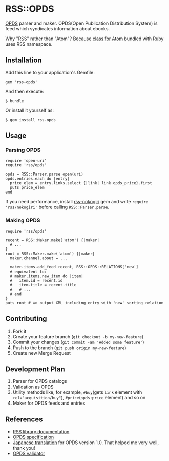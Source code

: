 RSS::OPDS
=========

[OPDS][opds] parser and maker.
OPDS(Open Publication Distribution System) is feed which syndicates information about ebooks.

[opds]:http://opds-spec.org/specs/opds-catalog-1-1

Why "RSS" rather than "Atom"? Because [class for Atom](http://apidock.com/ruby/v1_9_2_180/RSS/Atom) bundled with Ruby uses RSS namespace.

Installation
------------

Add this line to your application's Gemfile:

    gem 'rss-opds'

And then execute:

    $ bundle

Or install it yourself as:

    $ gem install rss-opds

Usage
-----

### Parsing OPDS

    require 'open-uri'
    require 'rss/opds'
    
    opds = RSS::Parser.parse open(uri)
    opds.entries.each do |entry|
      price_elem = entry.links.select {|link| link.opds_price}.first
      puts price_elem
    end

If you need performance, install [rss-nokogiri][rss-nokogiri] gem and write `require 'rss/nokogiri'`
before calling `RSS::Parser.parse`.

[rss-nokogiri]: https://rubygems.org/gems/rss-nokogiri

### Making OPDS

    require 'rss/opds'
    
    recent = RSS::Maker.make('atom') {|maker|
      # ...
    }
    root = RSS::Maker.make('atom') {|maker|
      maker.channel.about = ...
      
      maker.items.add_feed recent, RSS::OPDS::RELATIONS['new']
      # equivalent to:
      # maker.items.new_item do |item|
      #   item.id = recent.id
      #   item.title = recent.title
      #   # ...
      # end
    }
    puts root # => output XML including entry with 'new' sorting relation

Contributing
------------

1. Fork it
2. Create your feature branch (`git checkout -b my-new-feature`)
3. Commit your changes (`git commit -am 'Added some feature'`)
4. Push to the branch (`git push origin my-new-feature`)
5. Create new Merge Request

Development Plan
----------------

1. Parser for OPDS catalogs
2. Validation as OPDS
3. Utility methods like, for example, `#buy`(gets `link` element with `rel="acquisition/buy"`), `#price`(`opds:price` element) and so on
4. Maker for OPDS feeds and entries

References
----------

* [RSS library documentation](http://www.cozmixng.org/~rwiki/?cmd=view;name=RSS+Parser)
* [OPDS specification](http://opds-spec.org/specs/)
* [Japanese translation](http://www.kzakza.com/opds/opds1_0_jpn.html) for OPDS version 1.0. That helped me very well, thank you!
* [OPDS validator](https://github.com/zetaben/opds-validator)
